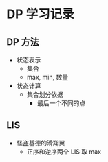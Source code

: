 # DP 学习记录

## DP 方法
- 状态表示
  - 集合
  - max, min, 数量
- 状态计算
  - 集合划分依据
    - 最后一个不同的点

## LIS
- 怪盗基德的滑翔翼
  - 正序和逆序两个 LIS 取 max